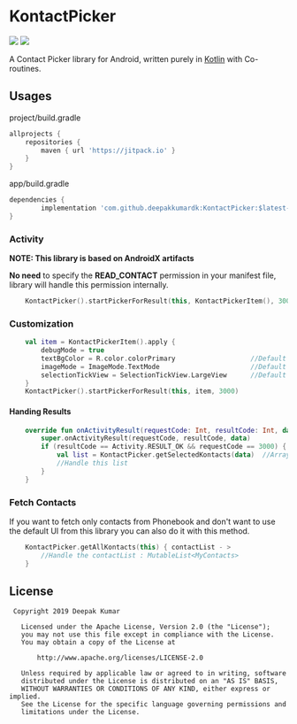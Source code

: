 # KontactPicker
[![](https://jitpack.io/v/deepakkumardk/KontactPicker.svg)](https://jitpack.io/#deepakkumardk/KontactPicker)
[![](https://img.shields.io/badge/Android%20Arsenal-KontactPicker-brightgreen)](https://android-arsenal.com/details/1/7836)

A Contact Picker library for Android, written purely in [Kotlin](http://kotlinlang.org) with Co-routines.

## Usages
project/build.gradle
```groovy
allprojects {
	repositories {
	    maven { url 'https://jitpack.io' }
	}
}
```

app/build.gradle
```groovy
dependencies {
        implementation 'com.github.deepakkumardk:KontactPicker:$latest-version'
}
```

### Activity

**NOTE: This library is based on AndroidX artifacts**

**No need** to specify the **READ_CONTACT** permission in your manifest file, library will handle this permission internally.

```kotlin
    KontactPicker().startPickerForResult(this, KontactPickerItem(), 3000)  //RequestCode
```

### Customization
```kotlin
    val item = KontactPickerItem().apply {
        debugMode = true
        textBgColor = R.color.colorPrimary                   //Default is Random Color
        imageMode = ImageMode.TextMode                       //Default is None
        selectionTickView = SelectionTickView.LargeView      //Default is SmallView
    }
    KontactPicker().startPickerForResult(this, item, 3000)
```

#### Handing Results
```kotlin
    override fun onActivityResult(requestCode: Int, resultCode: Int, data: Intent?) {
        super.onActivityResult(requestCode, resultCode, data)
        if (resultCode == Activity.RESULT_OK && requestCode == 3000) {
            val list = KontactPicker.getSelectedKontacts(data)  //ArrayList<MyContacts>
            //Handle this list
        }
    }
```
### Fetch Contacts
If you want to fetch only contacts from Phonebook and don't want to use the default UI from this
library you can also do it with this method.

```kotlin
    KontactPicker.getAllKontacts(this) { contactList - >
        //Handle the contactList : MutableList<MyContacts>
    }
```

## License

```
 Copyright 2019 Deepak Kumar

   Licensed under the Apache License, Version 2.0 (the "License");
   you may not use this file except in compliance with the License.
   You may obtain a copy of the License at

       http://www.apache.org/licenses/LICENSE-2.0

   Unless required by applicable law or agreed to in writing, software
   distributed under the License is distributed on an "AS IS" BASIS,
   WITHOUT WARRANTIES OR CONDITIONS OF ANY KIND, either express or implied.
   See the License for the specific language governing permissions and
   limitations under the License.
   ```

